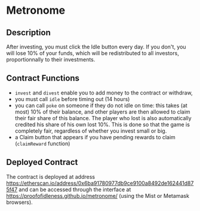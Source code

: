 # Metronome

## Description

After investing, you must click the Idle button every day. If you don't, you will lose 10%
of your funds, which will be redistributed to all investors, proportionnally to their investments.

## Contract Functions

* `invest` and `divest` enable you to add money to the contract or withdraw,
* you must call `idle` before timing out (14 hours)
* you can call `poke` on someone if they do not idle on time: this takes (at most) 10% of their balance, and other players are then allowed to claim their fair share of this balance.
The player who lost is also automatically credited his share of his own lost 10%. This is done so that the game is completely fair, regardless of whether you invest small or big.
* a Claim button that appears if you have pending rewards to claim (`claimReward` function)

## Deployed Contract

The contract is deployed at address https://etherscan.io/address/0x6ba91780977db9ce9100a8492de162441d875f47 and can be accessed through the interface at https://proofofidleness.github.io/metronome/ (using the Mist or Metamask browsers).
